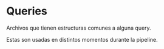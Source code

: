 # Queries

Archivos que tienen estructuras comunes a alguna query.

Estas son usadas en distintos momentos durante la pipeline.
